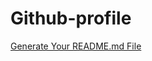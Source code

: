 # Github-profile

[Generate Your README.md File](https://rahuldkjain.github.io/gh-profile-readme-generator/)
